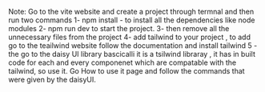Note: Go to the vite website and create a project through termnal and then run two commands 
1- npm install - to install all the dependencies like node modules
2- npm run dev to start the project.
3- then remove all the unnecessary files from the project
4- add tailwind to your project , to add go to the teailwind website follow the documentation and install tailwind 
5 -the go to the daisy UI library bascicalli it is a tsilwind libraray , it has in built code for each and every componenet which are compatable with the tailwind, so use it. Go How to use it page and follow the commands that were given by the daisyUI.


